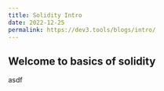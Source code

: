 ```yaml
---
title: Solidity Intro
date: 2022-12-25
permalink: https://dev3.tools/blogs/intro/
---
```


## Welcome to basics of solidity

asdf
